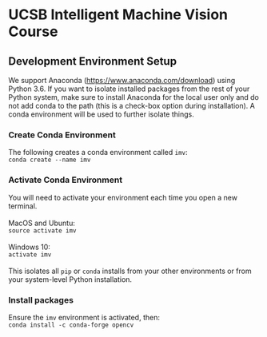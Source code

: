 # UCSB Intelligent Machine Vision Course 

## Development Environment Setup

We support Anaconda (https://www.anaconda.com/download) using Python 3.6. If you want to isolate installed packages from the rest of your Python system, make sure to install Anaconda for the local user only and do not add conda to the path (this is a check-box option during installation). A conda environment will be used to further isolate things.

### Create Conda Environment
The following creates a conda environment called `imv`:<br>
`conda create --name imv`<br>


### Activate Conda Environment
You will need to activate your environment each time you open a new terminal.<br>
<br>
MacOS and Ubuntu:<br>
`source activate imv`<br>
<br>
Windows 10:<br>
`activate imv`<br>
<br>
This isolates all `pip` or `conda` installs from your other environments or from your system-level Python installation.

### Install packages
Ensure the `imv` environment is activated, then:<br>
`conda install -c conda-forge opencv`<br>
